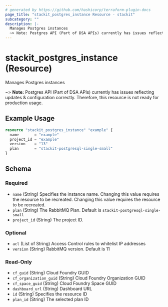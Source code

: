 ```yaml
---
# generated by https://github.com/hashicorp/terraform-plugin-docs
page_title: "stackit_postgres_instance Resource - stackit"
subcategory: ""
description: |-
  Manages Postgres instances
  ~> Note: Postgres API (Part of DSA APIs) currently has issues reflecting updates & configuration correctly. Therefore, this resource is not ready for production usage.
---
```


# stackit_postgres_instance (Resource)

Manages Postgres instances

~> **Note:** Postgres API (Part of DSA APIs) currently has issues reflecting updates & configuration correctly. Therefore, this resource is not ready for production usage.

## Example Usage

```terraform
resource "stackit_postgres_instance" "example" {
  name       = "example"
  project_id = "example"
  version    = "13"
  plan       = "stackit-postgresql-single-small"
}
```

<!-- schema generated by tfplugindocs -->
## Schema

### Required

- `name` (String) Specifies the instance name. Changing this value requires the resource to be recreated. Changing this value requires the resource to be recreated.
- `plan` (String) The RabbitMQ Plan. Default is `stackit-postgresql-single-small`
- `project_id` (String) The project ID.

### Optional

- `acl` (List of String) Access Control rules to whitelist IP addresses
- `version` (String) RabbitMQ version. Default is 11

### Read-Only

- `cf_guid` (String) Cloud Foundry GUID
- `cf_organization_guid` (String) Cloud Foundry Organization GUID
- `cf_space_guid` (String) Cloud Foundry Space GUID
- `dashboard_url` (String) Dashboard URL
- `id` (String) Specifies the resource ID
- `plan_id` (String) The selected plan ID


